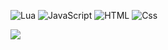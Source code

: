<p>
  <img alt="Lua" src="https://img.shields.io/badge/Lua-61DAFB?logo=Lua&logoColor=white&style=for-the-badge" />
  <img alt="JavaScript" src="https://img.shields.io/badge/JavaScript-F7DF1E?logo=javascript&logoColor=white&style=for-the-badge" />
  <img alt="HTML" src="https://img.shields.io/badge/HTML-E34F26?logo=html5&logoColor=white&style=for-the-badge" />
  <img alt="Css" src="https://img.shields.io/badge/CSS-1572B6?logo=css3&logoColor=white&style=for-the-badge" />  
</p>
<img src="https://github-readme-stats.vercel.app/api?username=TommieTankEngine&show_icons=true&theme=radical"/>
